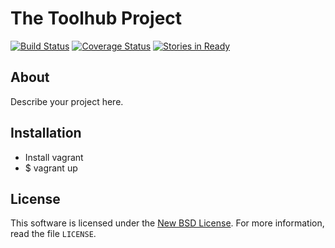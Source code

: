 # The Toolhub Project #

[![Build Status](https://travis-ci.org/destos/toolhub.png?branch=master)](https://travis-ci.org/destos/toolhub)
[![Coverage Status](https://coveralls.io/repos/destos/toolhub/badge.png)](https://coveralls.io/r/destos/toolhub)
[![Stories in Ready](https://badge.waffle.io/destos/toolhub.png?label=ready&title=Ready)](https://waffle.io/destos/toolhub)

## About ##

Describe your project here.

## Installation ##

* Install vagrant
* $ vagrant up

License
-------
This software is licensed under the [New BSD License][BSD]. For more
information, read the file ``LICENSE``.

[BSD]: http://opensource.org/licenses/BSD-3-Clause

